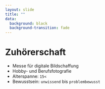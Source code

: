 ```yaml
---
layout: slide
title: ""
data:
  background: black
  background-transition: fade
--- 
```


# Zuhörerschaft

- Messe für digitale Bildschaffung
- Hobby- und Berufsfotografie
- Alterspanne: `15<`
- Bewusstsein: `unwissend` bis `problembewusst`

